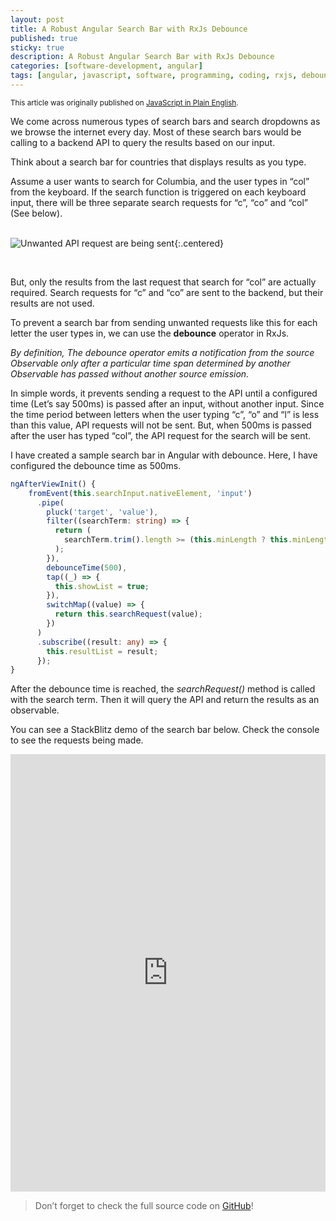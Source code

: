 ```yaml
---
layout: post
title: A Robust Angular Search Bar with RxJs Debounce
published: true
sticky: true
description: A Robust Angular Search Bar with RxJs Debounce
categories: [software-development, angular]
tags: [angular, javascript, software, programming, coding, rxjs, debounce]
---
```


<div class="message">
    <small>
  This article was originally published on <a href="https://javascript.plainenglish.io/a-robust-angular-search-bar-with-rxjs-debounce-29a082d6816e">JavaScript in Plain English</a>.
    </small>
</div>

We come across numerous types of search bars and search dropdowns as we browse the internet every day. Most of these search bars would be calling to a backend API to query the results based on our input.

Think about a search bar for countries that displays results as you type.

Assume a user wants to search for Columbia, and the user types in “col” from the keyboard. If the search function is triggered on each keyboard input, there will be three separate search requests for “c”, “co” and “col” (See below).
<br/><br/>

![Unwanted API request are being sent](/public/images/country-search-box.gif "Unwanted API request are being sent"){:.centered}

<br/>

But, only the results from the last request that search for “col” are actually required. Search requests for “c” and “co” are sent to the backend, but their results are not used.

To prevent a search bar from sending unwanted requests like this for each letter the user types in, we can use the **debounce** operator in RxJs.

_By definition, The debounce operator emits a notification from the source Observable only after a particular time span determined by another Observable has passed without another source emission._

In simple words, it prevents sending a request to the API until a configured time (Let’s say 500ms) is passed after an input, without another input. Since the time period between letters when the user typing “c”, “o” and “l” is less than this value, API requests will not be sent. But, when 500ms is passed after the user has typed “col”, the API request for the search will be sent.

I have created a sample search bar in Angular with debounce. Here, I have configured the debounce time as 500ms.

```typescript
ngAfterViewInit() {
    fromEvent(this.searchInput.nativeElement, 'input')
      .pipe(
        pluck('target', 'value'),
        filter((searchTerm: string) => {
          return (
            searchTerm.trim().length >= (this.minLength ? this.minLength : 1)
          );
        }),
        debounceTime(500),
        tap((_) => {
          this.showList = true;
        }),
        switchMap((value) => {
          return this.searchRequest(value);
        })
      )
      .subscribe((result: any) => {
        this.resultList = result;
      });
}
```

After the debounce time is reached, the _searchRequest()_ method is called with the search term. Then it will query the API and return the results as an observable.

You can see a StackBlitz demo of the search bar below. Check the console to see the requests being made.

<iframe src="https://stackblitz.com/edit/angular-search-bar-debounce?ctl=1&embed=1&file=src%2Fapp%2Fapp.component.html&view=preview" title="demo" width="100%" height="700px" frameborder="0"></iframe>

> Don’t forget to check the full source code on <a href="https://github.com/pabasara-mahindapala/search-bar">GitHub</a>!


